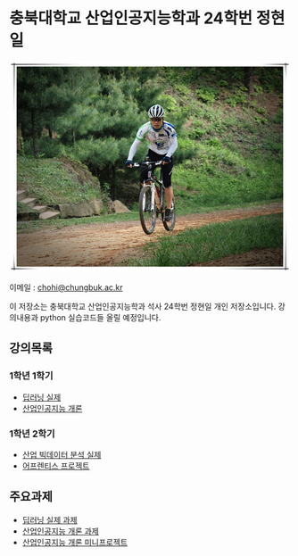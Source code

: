 # 충북대학교 산업인공지능학과 24학번 정현일

![커버이미지](cover.jpg)

이메일 : chohi@chungbuk.ac.kr


이 저장소는 충북대학교 산업인공지능학과 석사 24학번 정현일 개인 저장소입니다.
강의내용과 python 실습코드들 올릴 예정입니다.

## 강의목록
### 1학년 1학기
- [딥러닝 실제](/딥러닝%20실제)
- [산업인공지능 개론](/산업인공지능%20개론)
### 1학년 2학기
- [산업 빅데이터 분석 실제](/산업%20빅데이터%20분석%20실제)
- [어프렌티스 프로젝트](//어프렌티스%20프로젝트)


## 주요과제
- [딥러닝 실제 과제](/딥러닝%20실제/과제)
- [산업인공지능 개론 과제](/산업인공지능%20개론/과제)
- [산업인공지능 개론 미니프로젝트](/산업인공지능%20개론/miniproject)

